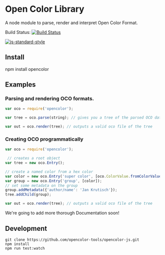 # Open Color Library

A node module to parse, render and interpret Open Color Format.

Build Status: [![Build Status](https://travis-ci.org/opencolor-tools/opencolor-js.svg?branch=master)](https://travis-ci.org/opencolor-tools/opencolor-js)

[![js-standard-style](https://cdn.rawgit.com/feross/standard/master/badge.svg)](https://github.com/feross/standard)


## Install

npm install opencolor

## Examples

### Parsing and rendering OCO formats.

```javascript
var oco = require('opencolor');

var tree = oco.parse(string); // gives you a tree of the parsed OCO data

var out = oco.render(tree); // outputs a valid oco file of the tree
```

### Creating OCO programmatically

```javascript
var oco = require('opencolor');

 // creates a root object
var tree = new oco.Entry();

// create a named color from a hex color
var color = new oco.Entry('super color', [oco.ColorValue.fromColorValue('#ff0')], 'Color');
var group = new oco.Entry('group', [color]);
// set some metadata on the group
group.addMetadata({'author/name': 'Jan Krutisch'});
tree.addChild(group);

var out = oco.render(tree); // outputs a valid oco file of the tree
```

We're going to add more thorough Documentation soon!

## Development

```
git clone https://github.com/opencolor-tools/opencolor-js.git
npm install
npm run test:watch
```
